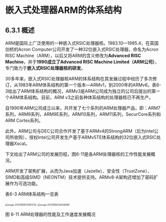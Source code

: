 # 嵌入式处理器ARM的体系结构

## 6.3.1 概述

ARM是国际上广泛使用的一种嵌入式RSIC处理器核。1983.10—1985.4，在英国剑桥的Acron Computer公司开发了一种32位嵌入式RSIC处理器，命名为Acron RISC Machine（ARM），以后又将ARM的含义修改为**Advanced RISC Machine**，并于**1990成立了Advanced RISC Machine Limited（ARM公司）**，专门致力于**嵌入式RSIC处理器核的研发**。

30多年来，嵌入式RSIC处理器核ARM的体系结构在其发展过程中经历了多次修订，从1983年ARM体系结构的第一个版本—ARMv1，到2000年的ARMv6。表6-3给出了ARM体系结构的概况，ARMv3是ARM公司成为独立的公司后提出的第一个ARM体系结构。目前，ARM v3之前各种体系结构的处理器核已不再生产。

自1990年ARM公司成立以来，共开发了七个系列的ARM处理器产品，即：ARM7系列，ARM9系列，ARM9E系列，ARM10系列，ARM11系列，SecurCore系列和ARM Cortex系列。

此外，ARM公司与DEC公司合作开发了基于ARMv4的StrongARM（后为Intel公司所收购），授权Intel公司开发生产基于ARMv5TE体系结构的32位嵌入式RSIC处理器Xscal。

下文给出了ARM公司的发展历程，图6-11是各ARM处理器核的工作性能发展概况。

ARM开发了架构扩展，从而为Java加速（Jazelle）、安全性（TrustZone）、SIMD和高级SIMD（NEONTM）技术提供支持。ARMv8-A架构还增加了密码扩展作为可选功能。

表6-3 ARM体系结构一览表

<img src="https://i.loli.net/2021/09/08/VwIifQBlbConAJg.png" alt="image-20210908133951734" style="zoom:50%;" />



<img src="https://i.loli.net/2021/09/08/8COJhpKGUZfD1yA.png" alt="image-20210908134036490" style="zoom:50%;" />



图 6-11 ARM处理器的性能及工作速度发展概况

